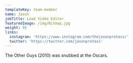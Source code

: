 ```yaml
---
templateKey: team-member
name: Jason
jobTitle: Lead Video Editor
featuredImage: /img/Bitmap.jpg
weight: 95
links:
  instagram: 'https://www.instagram.com/thejasonprotass/'
  twitter: 'https://twitter.com/jasonprotass'
---
```

The Other Guys (2010) was snubbed at the Oscars.
